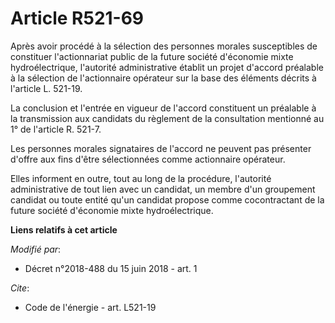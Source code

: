 # Article R521-69

Après avoir procédé à la sélection des personnes morales susceptibles de constituer l'actionnariat public de la future
société d'économie mixte hydroélectrique, l'autorité administrative établit un projet d'accord préalable à la sélection de
l'actionnaire opérateur sur la base des éléments décrits à l'article L. 521-19.

La conclusion et l'entrée en vigueur de l'accord constituent un préalable à la transmission aux candidats du règlement de la
consultation mentionné au 1° de l'article R. 521-7.

Les personnes morales signataires de l'accord ne peuvent pas présenter d'offre aux fins d'être sélectionnées comme
actionnaire opérateur.

Elles informent en outre, tout au long de la procédure, l'autorité administrative de tout lien avec un candidat, un membre
d'un groupement candidat ou toute entité qu'un candidat propose comme cocontractant de la future société d'économie mixte
hydroélectrique.

**Liens relatifs à cet article**

_Modifié par_:

  - Décret n°2018-488 du 15 juin 2018 - art. 1

_Cite_:

  - Code de l'énergie - art. L521-19
